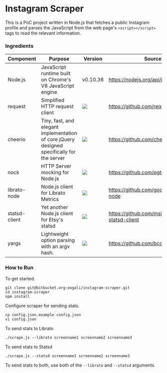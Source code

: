 Instagram Scraper
=================
This is a PoC project written in Node.js that fetches a public Instagram profile and parses the JavaScript from the web page's `<script></script>` tags to read the relevant information.

### Ingredients

| Component | Purpose | Version | Source |
|-----------|---------|---------|--------|
| Node.js | JavaScript runtime built on Chrome's V8 JavaScript engine | v0.10.36 | https://nodejs.org/api/index.html |
| request | Simplified HTTP request client | [![](https://img.shields.io/npm/v/request.svg)](https://www.npmjs.com/package/request) | https://github.com/request/request|
| cheerio | Tiny, fast, and elegant implementation of core jQuery designed specifically for the server | [![](https://img.shields.io/npm/v/cheerio.svg)](https://www.npmjs.com/package/cheerio) | https://github.com/cheeriojs/cheerio |
| nock | HTTP Server mocking for Node.js | [![](https://img.shields.io/npm/v/nock.svg)](https://www.npmjs.com/package/nock) | https://github.com/pgte/nock |
| librato-node | Node.js client for Librato Metrics | [![](https://img.shields.io/npm/v/librato-node.svg)](https://www.npmjs.com/package/librato-node) | https://github.com/goodeggs/librato-node |
| statsd-client | Yet another Node.js client for Etsy's statsd | [![](https://img.shields.io/npm/v/statsd-client.svg)](https://www.npmjs.com/package/statsd-client) | https://github.com/msiebuhr/node-statsd-client |
| yargs | Lightweight option parsing with an argv hash. | [![](https://img.shields.io/npm/v/yargs.svg)](https://www.npmjs.com/package/yargs) | https://github.com/bcoe/yargs |

### How to Run

To get started.

```
git clone git@bitbucket.org:oogali/instagram-scraper.git
cd instagram-scraper
npm install
```

Configure scraper for sending stats.

```
cp config.json.example config.json
vi config.json
```

To send stats to Librato

```
./scrape.js --librato screenname1 screenname2 screenname3
```

To send stats to Statsd

```
./scrape.js --statsd screenname1 screenname2 screenname3
```

To send stats to both, use both of the `--librato` and `--statsd` arguments.
